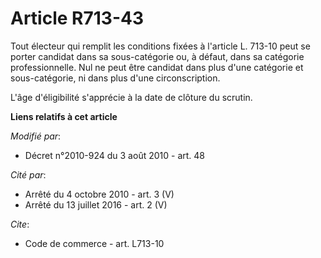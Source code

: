 # Article R713-43

Tout électeur qui remplit les conditions fixées à l'article L. 713-10 peut se porter candidat dans sa sous-catégorie ou, à
défaut, dans sa catégorie professionnelle. Nul ne peut être candidat dans plus d'une catégorie et sous-catégorie, ni dans
plus d'une circonscription.

L'âge d'éligibilité s'apprécie à la date de clôture du scrutin.

**Liens relatifs à cet article**

_Modifié par_:

  - Décret n°2010-924 du 3 août 2010 - art. 48

_Cité par_:

  - Arrêté du 4 octobre 2010 - art. 3 (V)
  - Arrêté du 13 juillet 2016 - art. 2 (V)

_Cite_:

  - Code de commerce - art. L713-10
